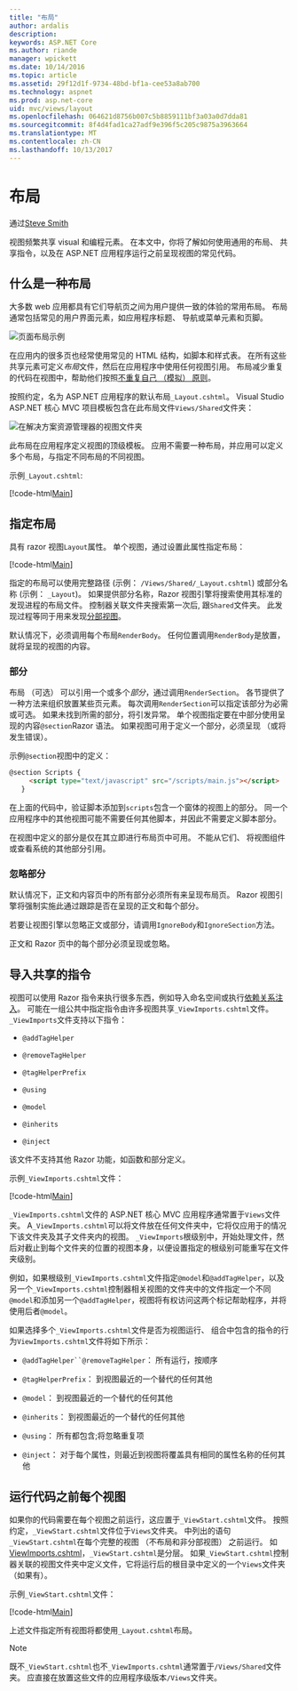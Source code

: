 ```yaml
---
title: "布局"
author: ardalis
description: 
keywords: ASP.NET Core
ms.author: riande
manager: wpickett
ms.date: 10/14/2016
ms.topic: article
ms.assetid: 29f12d1f-9734-48bd-bf1a-cee53a8ab700
ms.technology: aspnet
ms.prod: asp.net-core
uid: mvc/views/layout
ms.openlocfilehash: 064621d8756b007c5b8859111bf3a03a0d7dda81
ms.sourcegitcommit: 8f4d4fad1ca27adf9e396f5c205c9875a3963664
ms.translationtype: MT
ms.contentlocale: zh-CN
ms.lasthandoff: 10/13/2017
---
```

# <a name="layout"></a>布局

通过[Steve Smith](https://ardalis.com/)

视图频繁共享 visual 和编程元素。 在本文中，你将了解如何使用通用的布局、 共享指令，以及在 ASP.NET 应用程序运行之前呈现视图的常见代码。

## <a name="what-is-a-layout"></a>什么是一种布局

大多数 web 应用都具有它们导航页之间为用户提供一致的体验的常用布局。 布局通常包括常见的用户界面元素，如应用程序标题、 导航或菜单元素和页脚。

![页面布局示例](layout/_static/page-layout.png)

在应用内的很多页也经常使用常见的 HTML 结构，如脚本和样式表。 在所有这些共享元素可定义*布局*文件，然后在应用程序中使用任何视图引用。 布局减少重复的代码在视图中，帮助他们按照[不重复自己 （模拟） 原则](http://deviq.com/don-t-repeat-yourself/)。

按照约定，名为 ASP.NET 应用程序的默认布局`_Layout.cshtml`。 Visual Studio ASP.NET 核心 MVC 项目模板包含在此布局文件`Views/Shared`文件夹：

![在解决方案资源管理器的视图文件夹](layout/_static/web-project-views.png)

此布局在应用程序定义视图的顶级模板。 应用不需要一种布局，并应用可以定义多个布局，与指定不同布局的不同视图。

示例`_Layout.cshtml`:

[!code-html[Main](../../common/samples/WebApplication1/Views/Shared/_Layout.cshtml?highlight=42,66)]

## <a name="specifying-a-layout"></a>指定布局

具有 razor 视图`Layout`属性。 单个视图，通过设置此属性指定布局：

[!code-html[Main](../../common/samples/WebApplication1/Views/_ViewStart.cshtml?highlight=2)]

指定的布局可以使用完整路径 (示例： `/Views/Shared/_Layout.cshtml`) 或部分名称 (示例： `_Layout`)。 如果提供部分名称，Razor 视图引擎将搜索使用其标准的发现进程的布局文件。 控制器关联文件夹搜索第一次后, 跟`Shared`文件夹。 此发现过程等同于用来发现[分部视图](partial.md)。

默认情况下，必须调用每个布局`RenderBody`。 任何位置调用`RenderBody`是放置，就将呈现的视图的内容。

<a name="layout-sections-label"></a>

### <a name="sections"></a>部分

布局 （可选） 可以引用一个或多个*部分*，通过调用`RenderSection`。 各节提供了一种方法来组织放置某些页元素。 每次调用`RenderSection`可以指定该部分为必需或可选。 如果未找到所需的部分，将引发异常。 单个视图指定要在中部分使用呈现的内容`@section`Razor 语法。 如果视图可用于定义一个部分，必须呈现 （或将发生错误）。

示例`@section`视图中的定义：

```html
@section Scripts {
     <script type="text/javascript" src="/scripts/main.js"></script>
   }
   ```

在上面的代码中，验证脚本添加到`scripts`包含一个窗体的视图上的部分。 同一个应用程序中的其他视图可能不需要任何其他脚本，并因此不需要定义脚本部分。

在视图中定义的部分是仅在其立即进行布局页中可用。 不能从它们、 将视图组件或查看系统的其他部分引用。

### <a name="ignoring-sections"></a>忽略部分

默认情况下，正文和内容页中的所有部分必须所有来呈现布局页。 Razor 视图引擎将强制实施此通过跟踪是否在呈现的正文和每个部分。

若要让视图引擎以忽略正文或部分，请调用`IgnoreBody`和`IgnoreSection`方法。

正文和 Razor 页中的每个部分必须呈现或忽略。

<a name="viewimports"></a>

## <a name="importing-shared-directives"></a>导入共享的指令

视图可以使用 Razor 指令来执行很多东西，例如导入命名空间或执行[依赖关系注入](dependency-injection.md)。 可能在一组公共中指定指令由许多视图共享`_ViewImports.cshtml`文件。 `_ViewImports`文件支持以下指令：

* `@addTagHelper`

* `@removeTagHelper`

* `@tagHelperPrefix`

* `@using`

* `@model`

* `@inherits`

* `@inject`

该文件不支持其他 Razor 功能，如函数和部分定义。

示例`_ViewImports.cshtml`文件：

[!code-html[Main](../../common/samples/WebApplication1/Views/_ViewImports.cshtml)]

`_ViewImports.cshtml`文件的 ASP.NET 核心 MVC 应用程序通常置于`Views`文件夹。 A`_ViewImports.cshtml`可以将文件放在任何文件夹中，它将仅应用于的情况下该文件夹及其子文件夹内的视图。 `_ViewImports`根级别中，开始处理文件，然后对截止到每个文件夹的位置的视图本身，以便设置指定的根级别可能重写在文件夹级别。

例如，如果根级别`_ViewImports.cshtml`文件指定`@model`和`@addTagHelper`，以及另一个`_ViewImports.cshtml`控制器相关视图的文件夹中的文件指定一个不同`@model`和添加另一个`@addTagHelper`，视图将有权访问这两个标记帮助程序，并将使用后者`@model`。

如果选择多个`_ViewImports.cshtml`文件是否为视图运行、 组合中包含的指令的行为`ViewImports.cshtml`文件将如下所示：

* `@addTagHelper``@removeTagHelper`： 所有运行，按顺序

* `@tagHelperPrefix`： 到视图最近的一个替代的任何其他

* `@model`： 到视图最近的一个替代的任何其他

* `@inherits`： 到视图最近的一个替代的任何其他

* `@using`： 所有都包含;将忽略重复项

* `@inject`： 对于每个属性，则最近到视图将覆盖具有相同的属性名称的任何其他

<a name="viewstart"></a>

## <a name="running-code-before-each-view"></a>运行代码之前每个视图

如果你的代码需要在每个视图之前运行，这应置于`_ViewStart.cshtml`文件。 按照约定，`_ViewStart.cshtml`文件位于`Views`文件夹。 中列出的语句`_ViewStart.cshtml`在每个完整的视图 （不布局和非分部视图） 之前运行。 如[ViewImports.cshtml](xref:mvc/views/layout#viewimports)，`_ViewStart.cshtml`是分层。 如果`_ViewStart.cshtml`控制器关联的视图文件夹中定义文件，它将运行后的根目录中定义的一个`Views`文件夹 （如果有）。

示例`_ViewStart.cshtml`文件：

[!code-html[Main](../../common/samples/WebApplication1/Views/_ViewStart.cshtml)]

上述文件指定所有视图将都使用`_Layout.cshtml`布局。

> [!NOTE]
> 既不`_ViewStart.cshtml`也不`_ViewImports.cshtml`通常置于`/Views/Shared`文件夹。 应直接在放置这些文件的应用程序级版本`/Views`文件夹。
